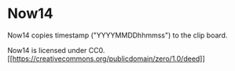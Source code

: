 # Now14

Now14 copies timestamp ("YYYYMMDDhhmmss") to the clip board.

Now14 is licensed under CC0.
[[https://creativecommons.org/publicdomain/zero/1.0/deed]]
